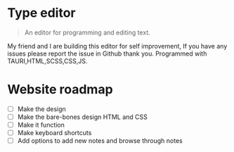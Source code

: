 # Type editor

> An editor for programming and editing text.


My friend and I are building this editor for self improvement,
If you have any issues please report the issue in Github thank you.
Programmed with TAURI,HTML,SCSS,CSS,JS.

# Website roadmap
- [ ] Make the design
- [ ] Make the bare-bones design HTML and CSS
- [ ] Make it function
- [ ] Make keyboard shortcuts
- [ ] Add options to add new notes and browse through notes
